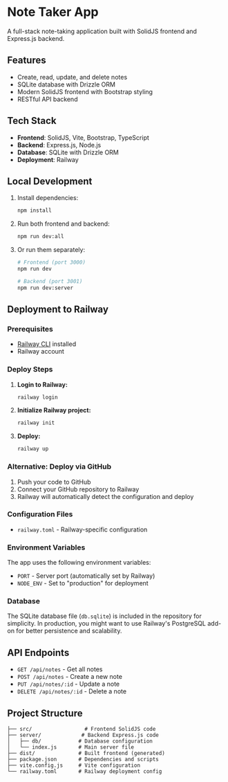 # Note Taker App

A full-stack note-taking application built with SolidJS frontend and Express.js backend.

## Features

- Create, read, update, and delete notes
- SQLite database with Drizzle ORM
- Modern SolidJS frontend with Bootstrap styling
- RESTful API backend

## Tech Stack

- **Frontend**: SolidJS, Vite, Bootstrap, TypeScript
- **Backend**: Express.js, Node.js
- **Database**: SQLite with Drizzle ORM
- **Deployment**: Railway

## Local Development

1. Install dependencies:
   ```bash
   npm install
   ```

2. Run both frontend and backend:
   ```bash
   npm run dev:all
   ```

3. Or run them separately:
   ```bash
   # Frontend (port 3000)
   npm run dev

   # Backend (port 3001)
   npm run dev:server
   ```

## Deployment to Railway

### Prerequisites
- [Railway CLI](https://docs.railway.app/develop/cli) installed
- Railway account

### Deploy Steps

1. **Login to Railway:**
   ```bash
   railway login
   ```

2. **Initialize Railway project:**
   ```bash
   railway init
   ```

3. **Deploy:**
   ```bash
   railway up
   ```

### Alternative: Deploy via GitHub

1. Push your code to GitHub
2. Connect your GitHub repository to Railway
3. Railway will automatically detect the configuration and deploy

### Configuration Files

- `railway.toml` - Railway-specific configuration

### Environment Variables

The app uses the following environment variables:
- `PORT` - Server port (automatically set by Railway)
- `NODE_ENV` - Set to "production" for deployment

### Database

The SQLite database file (`db.sqlite`) is included in the repository for simplicity. In production, you might want to use Railway's PostgreSQL add-on for better persistence and scalability.

## API Endpoints

- `GET /api/notes` - Get all notes
- `POST /api/notes` - Create a new note
- `PUT /api/notes/:id` - Update a note
- `DELETE /api/notes/:id` - Delete a note

## Project Structure

```
├── src/                 # Frontend SolidJS code
├── server/             # Backend Express.js code
│   ├── db/            # Database configuration
│   └── index.js       # Main server file
├── dist/              # Built frontend (generated)
├── package.json       # Dependencies and scripts
├── vite.config.js     # Vite configuration
└── railway.toml       # Railway deployment config
```